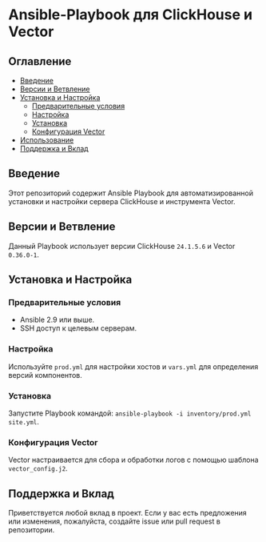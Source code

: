# Ansible-Playbook для ClickHouse и Vector

## Оглавление
- [Введение](#введение)
- [Версии и Ветвление](#версии-и-ветвление)
- [Установка и Настройка](#установка-и-настройка)
  - [Предварительные условия](#предварительные-условия)
  - [Настройка](#настройка)
  - [Установка](#установка)
  - [Конфигурация Vector](#конфигурация-vector)
- [Использование](#использование)
- [Поддержка и Вклад](#поддержка-и-вклад)

## Введение
Этот репозиторий содержит Ansible Playbook для автоматизированной установки и настройки сервера ClickHouse и инструмента Vector.

## Версии и Ветвление
Данный Playbook использует версии ClickHouse `24.1.5.6` и Vector `0.36.0-1`.

## Установка и Настройка

### Предварительные условия
- Ansible 2.9 или выше.
- SSH доступ к целевым серверам.

### Настройка
Используйте `prod.yml` для настройки хостов и `vars.yml` для определения версий компонентов.

### Установка
Запустите Playbook командой: `ansible-playbook -i inventory/prod.yml site.yml`.

### Конфигурация Vector
Vector настраивается для сбора и обработки логов с помощью шаблона `vector_config.j2`.

## Поддержка и Вклад
Приветствуется любой вклад в проект. Если у вас есть предложения или изменения, пожалуйста, создайте issue или pull request в репозитории.